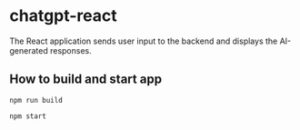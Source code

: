 # chatgpt-react

The React application sends user input to the backend and displays the AI-generated responses.

## How to build and start app

```
npm run build
```

```
npm start
```

